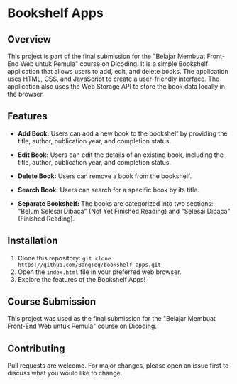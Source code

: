 # Bookshelf Apps

## Overview
This project is part of the final submission for the "Belajar Membuat Front-End Web untuk Pemula" course on Dicoding. It is a simple Bookshelf application that allows users to add, edit, and delete books. The application uses HTML, CSS, and JavaScript to create a user-friendly interface. The application also uses the Web Storage API to store the book data locally in the browser.

## Features

- **Add Book:** Users can add a new book to the bookshelf by providing the title, author, publication year, and completion status.

- **Edit Book:** Users can edit the details of an existing book, including the title, author, publication year, and completion status.

- **Delete Book:** Users can remove a book from the bookshelf.

- **Search Book:** Users can search for a specific book by its title.

- **Separate Bookshelf:** The books are categorized into two sections: "Belum Selesai Dibaca" (Not Yet Finished Reading) and "Selesai Dibaca" (Finished Reading).

## Installation
1. Clone this repository: ```git clone https://github.com/BangTeg/bookshelf-apps.git```
2. Open the `index.html` file in your preferred web browser.
3. Explore the features of the Bookshelf Apps!

## Course Submission
This project was used as the final submission for the "Belajar Membuat Front-End Web untuk Pemula" course on Dicoding.

## Contributing
Pull requests are welcome. For major changes, please open an issue first to discuss what you would like to change.
